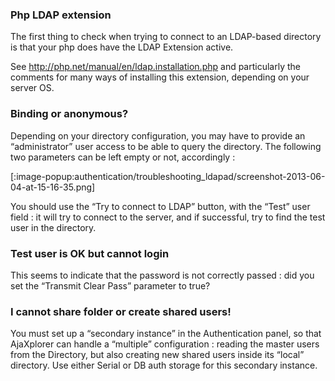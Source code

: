 ### Php LDAP extension
The first thing to check when trying to connect to an LDAP-based directory is that your php does have the LDAP Extension active.

See http://php.net/manual/en/ldap.installation.php and particularly the comments for many ways of installing this extension, depending on your server OS.

 

### Binding or anonymous?
Depending on your directory configuration, you may have to provide an “administrator” user access to be able to query the directory. The following two parameters can be left empty or not, accordingly :

[:image-popup:authentication/troubleshooting_ldapad/screenshot-2013-06-04-at-15-16-35.png]

You should use the “Try to connect to LDAP” button, with the “Test” user field : it will try to connect to the server, and if successful, try to find the test user in the directory.

### Test user is OK but cannot login
This seems to indicate that the password is not correctly passed : did you set the “Transmit Clear Pass” parameter to true?

### I cannot share folder or create shared users!
You must set up a “secondary instance” in the Authentication panel, so that AjaXplorer can handle a “multiple” configuration : reading the master users from the Directory, but also creating new shared users inside its “local” directory. Use either Serial or DB auth storage for this secondary instance.